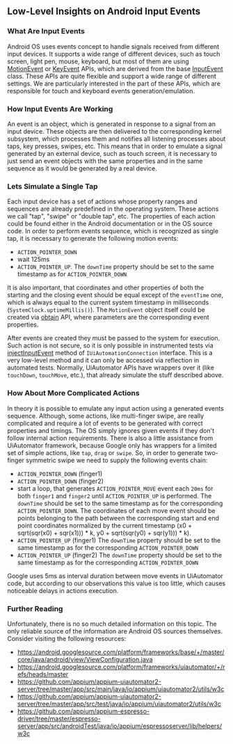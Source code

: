 ## Low-Level Insights on Android Input Events


### What Are Input Events

Android OS uses events concept to handle signals received from different input devices.
It supports a wide range of different devices, such as touch screen, light pen, mouse, keyboard,
but most of them are using [MotionEvent](https://developer.android.com/reference/android/view/MotionEvent) or [KeyEvent](https://developer.android.com/reference/android/view/KeyEvent) APIs, which are derived from the base [InputEvent](https://developer.android.com/reference/android/view/InputEvent) class. These APIs are quite flexible and support a wide range of different settings.
We are particularly interested in the part of these APIs, which are responsible for touch and
keyboard events generation/emulation.


### How Input Events Are Working

An event is an object, which is generated in response to a signal from an input device.
These objects are then delivered to the corresponding kernel subsystem, which processes them
and notifies all listening processes about taps, key presses, swipes, etc.
This means that in order to emulate a signal generated by
an external device, such as touch screen, it is necessary to just send an event objects with
the same properties and in the same sequence as it would be generated by a real device.


### Lets Simulate a Single Tap

Each input device has a set of actions whose property ranges and sequences are already predefined
in the operating system. These actions we call "tap", "swipe" or "double tap", etc. The properties
of each action could be found either in the Android documentation or in the OS source code.
In order to perform events sequence, which is recognized as single tap, it is necessary to generate
the following motion events:
 - `ACTION_POINTER_DOWN`
 - wait 125ms
 - `ACTION_POINTER_UP`. The `downTime` property should be set to the same timestamp as for `ACTION_POINTER_DOWN`

It is also important, that coordinates and other properties of both the starting and the closing event should be equal except of the `eventTime` one, which is always equal to the current system timestamp in milliseconds (`SystemClock.uptimeMillis()`).
The `MotionEvent` object itself could be created via [obtain](https://developer.android.com/reference/android/view/MotionEvent#obtain(long,%20long,%20int,%20float,%20float,%20int)) API, where parameters are the corresponding event properties.

After events are created they must be passed to the system for execution.
Such action is not secure, so it is only possible in instrumented tests via [injectInputEvent](https://android.googlesource.com/platform/frameworks/base/+/master/core/java/android/app/IUiAutomationConnection.aidl) method of `IUiAutomationConnection` interface.
This is a very low-level method and it can only be accessed via reflection in automated tests.
Normally, UiAutomator APIs have wrappers over it (like `touchDown`, `touchMove`, etc.), that already simulate the stuff described above.


### How About More Complicated Actions

In theory it is possible to emulate any input action using a generated events sequence.
Although, some actions, like multi-finger swipe,
are really complicated and require a lot of events to be generated
with correct properties and timings. The OS simply ignores given events if they don't follow
internal action requirements. There is also a little assistance from UiAutomator framework,
because Google only has wrappers for a limited set of simple actions, like `tap`, `drag` or `swipe`.
So, in order to generate two-finger symmetric swipe we need to supply the following events chain:
 - `ACTION_POINTER_DOWN` (finger1)
 - `ACTION_POINTER_DOWN` (finger2)
 - start a loop, that generates `ACTION_POINTER_MOVE` event each `20ms` for both `finger1` and `finger2` until `ACTION_POINTER_UP` is performed. The `downTime` should be set to the same timestamp as for the corresponding `ACTION_POINTER_DOWN`. The coordinates of each move event should be points belonging to the path between the corresponding start and end point coordinates normalized by the current timestamp (x0 + sqrt(sqr(x0) + sqr(x1))) * k, y0 + sqrt(sqr(y0) + sqr(y1))) * k).
 - `ACTION_POINTER_UP` (finger1) The `downTime` property should be set to the same timestamp as for the corresponding `ACTION_POINTER_DOWN`
 - `ACTION_POINTER_UP` (finger2) The `downTime` property should be set to the same timestamp as for the corresponding `ACTION_POINTER_DOWN`

Google uses 5ms as interval duration between move events in UiAutomator code,
but according to our observations this value is too little,
which causes noticeable delays in actions execution.


### Further Reading

Unfortunately, there is no so much detailed information on this topic. The only reliable source
of the information are Android OS sources themselves. Consider visiting the following resources:

- https://android.googlesource.com/platform/frameworks/base/+/master/core/java/android/view/ViewConfiguration.java
- https://android.googlesource.com/platform/frameworks/uiautomator/+/refs/heads/master
- https://github.com/appium/appium-uiautomator2-server/tree/master/app/src/main/java/io/appium/uiautomator2/utils/w3c
- https://github.com/appium/appium-uiautomator2-server/tree/master/app/src/test/java/io/appium/uiautomator2/utils/w3c
- https://github.com/appium/appium-espresso-driver/tree/master/espresso-server/app/src/androidTest/java/io/appium/espressoserver/lib/helpers/w3c
